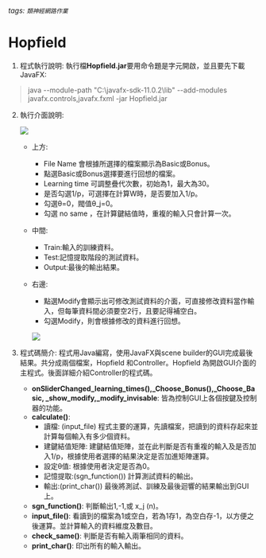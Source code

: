 ###### tags: `類神經網路作業`
# Hopfield

1. 程式執行說明:
   執行檔**Hopfield.jar**要用命令題是字元開啟，並且要先下載JavaFX:
>    java --module-path "C:\javafx-sdk-11.0.2\lib" --add-modules javafx.controls,javafx.fxml -jar Hopfield.jar
   
2. 執行介面說明:

   ![](https://i.imgur.com/EsS7aJe.png)
    * 上方:
        * File Name 會根據所選擇的檔案顯示為Basic或Bonus。
        * 點選Basic或Bonus選擇要進行回想的檔案。
        * Learning time 可調整疊代次數，初始為1，最大為30。
        * 是否勾選1/p，可選擇在計算W時，是否要加入1/p。
        * 勾選θ=0，閥值θ_j=0。
        * 勾選 no same ，在計算鍵結值時，重複的輸入只會計算一次。
    * 中間:
    	* Train:輸入的訓練資料。
    	* Test:記憶提取階段的測試資料。
    	* Output:最後的輸出結果。
    * 右邊:
        * 點選Modify會顯示出可修改測試資料的介面，可直接修改資料當作輸入，但每筆資料間必須要空2行，且要記得補空白。
        * 勾選Modify，則會根據修改的資料進行回想。

        ![](https://i.imgur.com/64fLcK3.png)
	
3. 程式碼簡介:
   程式用Java編寫，使用JavaFX與scene builder的GUI完成最後結果。共分成兩個檔案，Hopfield 和Controller。Hopfield 為開啟GUI介面的主程式。後面詳細介紹Controller的程式碼。
   * **onSliderChanged_learning_times(),_Choose_Bonus(),_Choose_Basic, _show_modify,_modify_invisable**: 皆為控制GUI上各個按鍵及控制器的功能。
   * **calculate()**:
        * 讀檔: (input_file) 程式主要的運算，先讀檔案，把讀到的資料存起來並計算每個輸入有多少個資料。
        * 建鍵結值矩陣: 建鍵結值矩陣，並在此判斷是否有重複的輸入及是否加入1/p，根據使用者選擇的結果決定是否加進矩陣運算。
        * 設定θ值: 根據使用者決定是否為0。
        * 記憶提取:(sgn_function()) 計算測試資料的輸出。
        * 輸出:(print_char()) 最後將測試、訓練及最後迴響的結果輸出到GUI上。
    * **sgn_function()**: 判斷輸出1,-1,或 x_j (n)。
    * **input_file()**: 看讀到的檔案為1或空白，若為1存1，為空白存-1，以方便之後運算。並計算輸入的資料維度及數目。
    * **check_same()**: 判斷是否有輸入兩筆相同的資料。
    * **print_char()**: 印出所有的輸入輸出。
